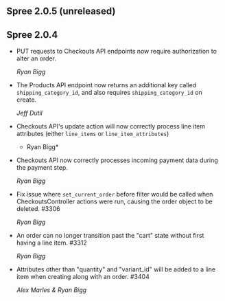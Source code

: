 ## Spree 2.0.5 (unreleased)

## Spree 2.0.4

* PUT requests to Checkouts API endpoints now require authorization to alter an order.

    *Ryan Bigg*

* The Products API endpoint now returns an additional key called `shipping_category_id`, and also requires `shipping_category_id` on create.

    *Jeff Dutil*

* Checkouts API's update action will now correctly process line item attributes (either `line_items` or `line_item_attributes`)

    * Ryan Bigg*

* Checkouts API now correctly processes incoming payment data during the payment step.

    *Ryan Bigg*

* Fix issue where `set_current_order` before filter would be called when CheckoutsController actions were run, causing the order object to be deleted. #3306

    *Ryan Bigg*

* An order can no longer transition past the "cart" state without first having a line item. #3312

    *Ryan Bigg*

* Attributes other than "quantity" and "variant_id" will be added to a line item when creating along with an order. #3404

    *Alex Marles & Ryan Bigg* 
